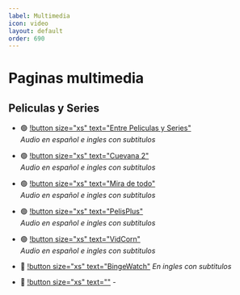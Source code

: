 ```yaml
---
label: Multimedia
icon: video
layout: default
order: 690
---
```


# Paginas multimedia

## Peliculas y Series

- 🟢 [!button size="xs" text="Entre Peliculas y Series"](https://entrepeliculasyseries.nz/)   
*Audio en español e ingles con subtitulos*

- 🟢 [!button size="xs" text="Cuevana 2"](https://www.cuevana2.info/)   
*Audio en español e ingles con subtitulos*

- 🟢 [!button size="xs" text="Mira de todo"](https://miradetodo.de/)  
*Audio en español e ingles con subtitulos*

- 🟢 [!button size="xs" text="PelisPlus"](https://www2.pelisplus.cx/)   
*Audio en español e ingles con subtitulos*

- 🟢 [!button size="xs" text="VidCorn"](https://ww1.vidcorn.to/series/)   
*Audio en español e ingles con subtitulos*

- 🔵 [!button size="xs" text="BingeWatch"](https://bingewatch.to/home) 
   *En ingles con subtitulos*
   
 - 🔵 [!button size="xs" text=""]() 
   *-*
   

